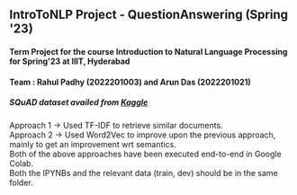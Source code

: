 ## IntroToNLP Project - QuestionAnswering (Spring '23)

#### Term Project for the course Introduction to Natural Language Processing for Spring'23 at IIIT, Hyderabad

#### Team : Rahul Padhy (2022201003) and Arun Das (2022201021)

##### SQuAD dataset availed from [Kaggle](https://www.kaggle.com/datasets/stanfordu/stanford-question-answering-dataset)

Approach 1 -> Used TF-IDF to retrieve similar documents.
<br>
Approach 2 -> Used Word2Vec to improve upon the previous approach, mainly to get an improvement wrt semantics.
<br>
Both of the above approaches have been executed end-to-end in Google Colab.
<br>
Both the IPYNBs and the relevant data (train, dev) should be in the same folder.
